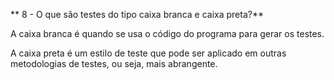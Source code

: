 ** 8 - O que são testes do tipo caixa branca e caixa preta?**

A caixa branca é quando se usa o código do programa para gerar os testes.

A caixa preta é um estilo de teste que pode ser aplicado em outras metodologias de  testes, ou seja, mais abrangente.
